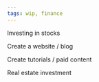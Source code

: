 ```yaml
---
tags: wip, finance
---
```


Investing in stocks

Create a website / blog

Create tutorials / paid content

Real estate investment

